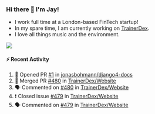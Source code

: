 ### Hi there 👋 I'm Jay!
* I work full time at a London-based FinTech startup!
* In my spare time, I am currently working on [TrainerDex](https://www.github.com/TrainerDex).
* I love all things music and the environment.

[<img src="https://github-readme-stats.vercel.app/api/wakatime?username=TurnrDev&layout=compact&custom_title=Last 7 Days Language Breakdown" />](https://wakatime.com/@TurnrDev)  

#### :zap: Recent Activity
<!--START_SECTION:activity-->
1. 💪 Opened PR [#1](https://github.com/jonasbohmann/django4-docs/pull/1) in [jonasbohmann/django4-docs](https://github.com/jonasbohmann/django4-docs)
2. 🎉 Merged PR [#480](https://github.com/TrainerDex/Website/pull/480) in [TrainerDex/Website](https://github.com/TrainerDex/Website)
3. 🗣 Commented on [#480](https://github.com/TrainerDex/Website/issues/480) in [TrainerDex/Website](https://github.com/TrainerDex/Website)
4. ❗️ Closed issue [#479](https://github.com/TrainerDex/Website/issues/479) in [TrainerDex/Website](https://github.com/TrainerDex/Website)
5. 🗣 Commented on [#479](https://github.com/TrainerDex/Website/issues/479) in [TrainerDex/Website](https://github.com/TrainerDex/Website)
<!--END_SECTION:activity-->
